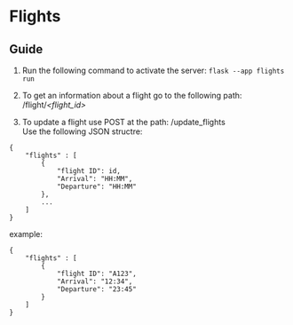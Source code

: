 # Flights
## Guide
1. Run the following command to activate the server:
`flask --app flights run`

2. To get an information about a flight go to the following path:
/flight/*\<flight_id>*
3. To update a flight use POST at the path: 
/update_flights \
Use the following JSON structre:
```
{
    "flights" : [
        {
            "flight ID": id,
            "Arrival": "HH:MM",
            "Departure": "HH:MM"
        },
        ...
    ]
}
```
example:
```
{
    "flights" : [
        {
            "flight ID": "A123",
            "Arrival": "12:34",
            "Departure": "23:45"
        }
    ]
}
```

